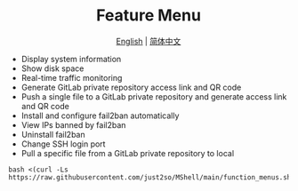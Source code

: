 <h1 align="center">
  Feature Menu
</h1>

<p align="center">
 <a href="docs/README.md">English</a> | <a href="/docs/README.zh.md">简体中文</a>  
</p>

* Display system information
* Show disk space
* Real-time traffic monitoring
* Generate GitLab private repository access link and QR code
* Push a single file to a GitLab private repository and generate access link and QR code
* Install and configure fail2ban automatically
* View IPs banned by fail2ban
* Uninstall fail2ban
* Change SSH login port
* Pull a specific file from a GitLab private repository to local
  
```shell
bash <(curl -Ls https://raw.githubusercontent.com/just2so/MShell/main/function_menus.sh)
```






